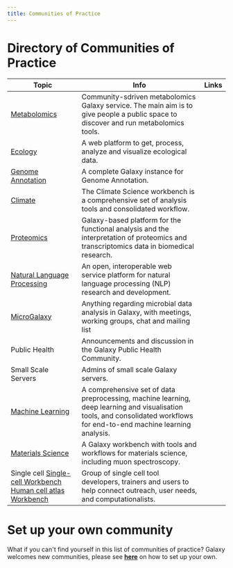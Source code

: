 ```yaml
---
title: Communities of Practice
---
```


# Directory of Communities of Practice

| Topic | Info | Links |
|--------|------|-------|
| [Metabolomics](https://metabolomics.usegalaxy.eu/) | Community-sdriven metabolomics Galaxy service. The main aim is to give people a public space to discover and run metabolomics tools. | [<i class="fa fa-envelope" aria-hidden="true"></i>](https://lists.galaxyproject.org/lists/metabolomics.lists.galaxyproject.org/) [<i class="fa fa-solid fa-graduation-cap"></i>](https://training.galaxyproject.org/training-material/topics/metabolomics/) |
| [Ecology](https://ecology.usegalaxy.eu/) | A web platform to get, process, analyze and visualize ecological data. | [<i class="fa fa-solid fa-graduation-cap"></i>](https://training.galaxyproject.org/training-material/topics/ecology/) [<i class="fa fa-external-link-alt" aria-hidden="true"></i>](https://ecology.usegalaxy.eu/tours/core.galaxy_ui) |
| [Genome Annotation](https://annotation.usegalaxy.eu)| A complete Galaxy instance for Genome Annotation. | |
| [Climate](https://climate.usegalaxy.eu/) | The Climate Science workbench is a comprehensive set of analysis tools and consolidated workflow. | [<i class="fa fa-solid fa-graduation-cap"></i>](https://training.galaxyproject.org/training-material/topics/climate/)|
|[Proteomics](https://proteore.org/)| Galaxy-based platform for the functional analysis and the interpretation of proteomics and transcriptomics data in biomedical research.  | [<i class="fa fa-envelope" aria-hidden="true"></i>](https://lists.galaxyproject.org/lists/galaxy-proteomics.lists.galaxyproject.org/) |
| [Natural Language Processing](http://galaxy.lappsgrid.org/) | An open, interoperable web service platform for natural language processing (NLP) research and development. | [<i class="fa fa-envelope" aria-hidden="true"></i>](https://lists.galaxyproject.org/lists/galaxy-nlp@lists.galaxyproject.org) |
| [MicroGalaxy](/projects/microbial#microgalaxy-community) | Anything regarding microbial data analysis in Galaxy, with meetings, working groups, chat and mailing list |[<i class="fa fa-envelope" aria-hidden="true"></i>](https://lists.galaxyproject.org/lists/microgalaxy@lists.galaxyproject.org) |
| Public Health | Announcements and discussion in the Galaxy Public Health Community. |[<i class="fa fa-envelope" aria-hidden="true"></i>](https://lists.galaxyproject.org/lists/public-health@lists.galaxyproject.org)|
| Small Scale Servers |  Admins of small scale Galaxy servers. |[<i class="fa fa-envelope" aria-hidden="true"></i>](https://lists.galaxyproject.org/lists/small-scale-admins.lists.galaxyproject.org/)|
| [Machine Learning](https://ml.usegalaxy.eu/) | A comprehensive set of data preprocessing, machine learning, deep learning and visualisation tools, and consolidated workflows for end-to-end machine learning analysis. | [<i class="fa fa-solid fa-graduation-cap"></i>](https://training.galaxyproject.org/training-material/topics/statistics/) [<i class="fa fa-external-link-alt" aria-hidden="true"></i>](https://ml.usegalaxy.eu/) |
| [Materials Science](https://materials.usegalaxy.eu/) | A Galaxy workbench with tools and workflows for materials science, including muon spectroscopy. | [<i class="fa fa-external-link-alt" aria-hidden="true"></i>](https://materials.usegalaxy.eu/) |
| Single cell [Single-cell Workbench](https://singlecell.usegalaxy.eu) [Human cell atlas Workbench](https://humancellatlas.usegalaxy.eu)| Group of single cell tool developers, trainers and users to help connect outreach, user needs, and computationalists. | [<i class="fa fa-external-link-alt" aria-hidden="true"></i>](https://matrix.to/#/#usegalaxy-eu_single-cell-workflows:gitter.im) [<i class="fa fa-solid fa-graduation-cap"></i>](https://training.galaxyproject.org/training-material/topics/single-cell/) |

# Set up your own community

What if you can't find yourself in this list of communities of practice? Galaxy welcomes new communities, please see [**here**](/get-started/new-leads/) on how to set up your own.
